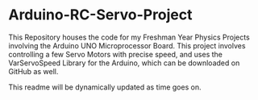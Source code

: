 # Arduino-RC-Servo-Project
This Repository houses the code for my Freshman Year Physics Projects involving the Arduino UNO Microprocessor Board. 
This project involves controlling a few Servo Motors with precise speed, and uses the VarServoSpeed Library for the Arduino, 
which can be downloaded on GitHub as well. 

This readme will be dynamically updated as time goes on. 
